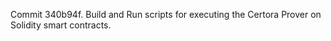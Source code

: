 Commit 340b94f.                    Build and Run scripts for executing the Certora Prover on Solidity smart contracts.